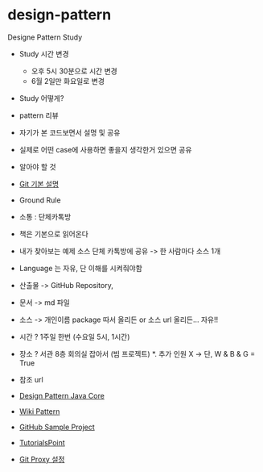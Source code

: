 # design-pattern
Designe Pattern Study

* Study 시간 변경
  * 오후 5시 30분으로 시간 변경
  * 6월 2일만 화요일로 변경

* Study 어떻게?
 * pattern 리뷰
 * 자기가 본 코드보면서 설명 및 공유
 * 실제로 어떤 case에 사용하면 좋을지 생각한거 있으면 공유 

* 알아야 할 것
 * [Git 기본 설명](https://git-scm.com/book/ko/v1/Git%EC%9C%BC%EB%A1%9C-%EC%9D%B4%EC%A0%84%ED%95%98%EA%B8%B0-Git%EA%B3%BC-Subversion)

* Ground Rule
 * 소통 : 단체카톡방
 * 책은 기본으로 읽어온다
 * 내가 찾아보는 예제 소스 단체 카톡방에 공유 -> 한 사람마다 소스 1개
 * Language 는 자유, 단 이해를 시켜줘야함
 * 산출물 -> GitHub Repository, 
  * 문서 -> md 파일
  * 소스 -> 개인이름 package 따서 올리든 or 소스 url 올리든... 자유!!
 * 시간 ? 1주일 한번 (수요일 5시, 1시간)
 * 장소 ? 서관 8층 회의실 잡아서 (빔 프로젝트)
 *. 추가 인원 X -> 단, W & B & G = True

* 참조 url
 * [Design Pattern Java Core](http://stackoverflow.com/questions/1673841/examples-of-gof-design-patterns-in-javas-core-libraries)
 * [Wiki Pattern](http://en.wikipedia.org/wiki/Proxy_pattern)
 * [GitHub Sample Project](https://github.com/iluwatar/java-design-patterns/tree/master/observer/src/main/java/com/iluwatar)
 * [TutorialsPoint](http://www.tutorialspoint.com/design_pattern/adapter_pattern.htm)
 * [Git Proxy 설정](http://gregor77.tistory.com/category/Git)
